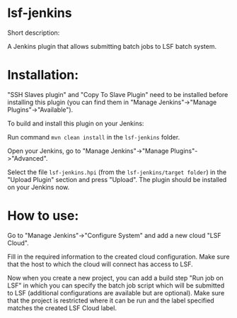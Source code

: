 # lsf-jenkins

Short description:

A Jenkins plugin that allows submitting batch jobs to LSF batch system.

# Installation:

"SSH Slaves plugin" and "Copy To Slave Plugin" need to be installed before installing  this plugin (you can find them in "Manage Jenkins"->"Manage Plugins"->"Available"). 

To build and install this plugin on your Jenkins:

Run command `mvn clean install` in the `lsf-jenkins` folder.

Open your Jenkins, go to "Manage Jenkins"->"Manage Plugins"->"Advanced".

Select the file `lsf-jenkins.hpi` (from the `lsf-jenkins/target folder`) in the "Upload Plugin" section and press "Upload".
The plugin should be installed on your Jenkins now.

# How to use:

Go to "Manage Jenkins"->"Configure System" and add a new cloud "LSF Cloud".

Fill in the required information to the created cloud configuration. Make sure that the host to which the cloud will connect has access to LSF.

Now when you create a new project, you can add a build step "Run job on LSF" in which you can specify the batch job script which will be submitted to LSF (additional configurations are available but are optional). Make sure that the project is restricted where it can be run and the label specified matches the created LSF Cloud label.
